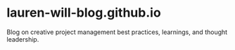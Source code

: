 # lauren-will-blog.github.io
Blog on creative project management best practices, learnings, and thought leadership.

